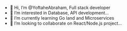 - 👋 Hi, I’m @YoftaheAbraham, Full stack developer
- 👀 I’m interested in Database, API development...
- 🌱 I’m currently learning Go land and Microservices
- 💞️ I’m looking to collaborate on React/Node.js project...

<!---
YoftaheAbraham/YoftaheAbraham is a ✨ special ✨ repository because its `README.md` (this file) appears on your GitHub profile.
You can click the Preview link to take a look at your changes.
--->
